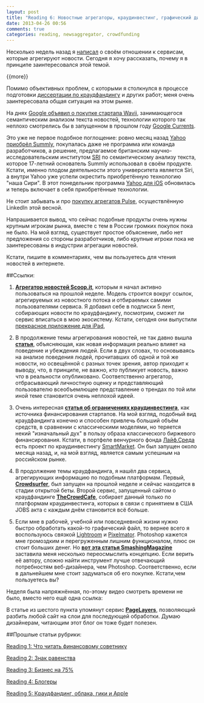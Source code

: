 ```yaml
---
layout: post
title: "Reading 6: Новостные агрегаторы, краудинвестинг, графический дизайн"
date: 2013-04-26 00:56
comments: true
categories: reading, newsaggregator, crowdfunding
---
```


Несколько недель назад я [написал](http://blog.vonoiral.com/post/news-aggregator-) о своём отношении к сервисам, которые агрегируют новости. Сегодня я хочу рассказать, почему я в принципе заинтересовался этой темой.

{{more}}
 
Помимо объективных проблем, с которыми я столкнулся в процессе подготовки [диссертации по краудфандингу](http://blog.vonoiral.com/post/crowdfunding) и других работ; меня очень заинтересовала общая ситуация на этом рынке.

На днях [Google объявил о покупке стартапа Wavii](http://news.cnet.com/8301-1023_3-57581586-93/wavii-confirms-its-takeover-by-google/), занимающегося семантическим анализом текста новостей, технологии которого так неплохо смотрелись бы в запущенном в прошлом году [Google Currents](http://www.google.com/producer/currents). 

Это уже не первое подобное поглощение: ровно месяц назад [Yahoo приобрёл Summly](http://summly.com), покупалась даже не программа или команда разработчиков, а решение, предлагаемое британским научно-исследовательским институтом [SRI](http://www.sri.com) по семантическому анализу текста, которое 17-летний основатель Summly использовал в своём продукте. Кстати, именно плодом деятельности этого университета является Siri, а внутри Yahoo уже успели окрестить приобретённую технологию "наша Сири". В этот понедельник программа [Yahoo для iOS](https://itunes.apple.com/us/app/yahoo!/id304158842?mt=8) обновилась и теперь включает в себя приобретённые технологии.

Не стоит забывать и про [покупку агрегатов Pulse](http://betabeat.com/2013/04/youtube-facebook-pulse-linkedin/), осуществлённую LinkedIn этой весной.

Напрашивается вывод, что сейчас подобные продукты очень нужны крупным игрокам рынка, вместе с тем в России громких покупок пока не было. На мой взгляд, существует простое объяснение, либо нет предложения со стороны разработчиков, либо крупные игроки пока не заинтересованы в индустрии агрегации новостей.

Кстати, пишите в комментариях, чем вы пользуетесь для чтения новостей в интернете.

##Ссылки:

1. **[Агрегатор новостей Scoop.it](http://www.scoop.it)**, которым я начал активно пользоваться на прошлой неделе. Модель строится вокруг ссылок, агрегируемых из новостного потока и отбираемых самими пользователями сервиса. Я добавил себе в подписки 5 лент, собирающих новости по краудфандингу, посмотрим, сможет ли сервис вписаться в мою экосистему. Кстати, сегодня они выпустили [прекрасное приложение для iPad](https://itunes.apple.com/us/app/read.it!/id610604570?mt=8),

2. В продолжение темы агрегирования новостей, не так давно вышла **[статья](http://seattletimes.com/html/opinion/2020793300_cassrsunsteincolumnclosemindedxml.html?syndication=rss)**, объясняющая, как новая информация реально влияет на поведение и убеждения людей. Если в двух словах, то основываясь на анализе поведения людей, прочитавших об одной и той же новости, но освещённой с разных точек зрения, автор приходит к выводу, что, в принципе, не важно, *кто* публикует новость, важно *что* в реальности опубликовано. Соответственно агрегатор, отбрасывающий личностную оценку и представляющий пользователю всеобъемлющее представление о трендах по той или иной теме становится очень неплохой идеей. 

3. Очень интересная **[статья об ограничениях краудинвестинга](http://www.jdsupra.com/legalnews/the-trouble-with-crowdfunding-81358/)**, как источника финансирования стартапов. На мой взгляд, подобный вид краудфандинга конечно и способен привлечь больший объём средств, в сравнении с классическими моделями, но теряется некий "изначальный дух" в пользу образа классического биржевого финансирования. Кстати, в портфеле венчурного фонда [Лайф.Среда](http://lifesreda.ru) есть проект по краудинвестингу [SmartMarket](https://smartmarket.net). Он был запущен около месяца назад, и, на мой взгляд, является самым успешным на российском рынке.

4. В продолжение темы краудфандинга, я нашёл два сервиса, агрегирующих информацию по подобным платформам. Первый, **[Crowdsurfer](http://www.crowdsurfer.co)**, был запущен на прошлой неделе и сейчас находится в стадии открытой беты. Второй сервис, запущенный сайтом о краудфандинге **[TheCrowdCafe](http://www.thecrowdcafe.com/resources/portal-database/)**, собирает данный только по платформам краудинвестинга, которых в связи с принятием в США JOBS акта с каждым днём становится всё больше.

5. Если мне в рабочей, учебной или повседневной жизни нужно быстро обработать какой-то графический файл, то вернее всего я воспользуюсь связкой [Lightroom](http://www.adobe.com/uk/products/photoshop-lightroom.html) и [Pixelmator](http://www.pixelmator.com). Photoshop кажется мне громоздким и перегруженным лишним функционалом, плюс он стоит больших денег. Но **[вот эта статья SmashingMagazine](http://www.smashingmagazine.com/2013/04/22/repurposing-photoshop/)** заставила меня несколько переосмыслить концепцию. Если верить её автору, сложно найти инструмент лучше отвечающий потребностям веб-дизайнера, чем Photoshop. Соответственно, если в дальнейшем мне стоит задуматься об его покупке. Кстати,чем пользуетесь вы? 

Неделя была напряжнённая, по-этому видео смотреть времени не было, вместо него ещё одна ссылка:

В статье из шестого пункта упомянут сервис **[PageLayers](http://www.pagelayers.com)**, позволяющий разбить любой сайт на слои для последующей обработки. Думаю дизайнерам, читающим этот блог он тоже будет полезен.    


##Прошлые статьи рубрики:

[Reading 1: Что читать финансовому советнику](http://blog.vonoiral.com/post/reading-1-)

[Reading 2: Знак равенства](http://blog.vonoiral.com/post/reading-2-)

[Reading 3: Бизнес на 75%](http://blog.vonoiral.com/post/reading-3-75) 

[Reading 4: Блогеры](http://blog.vonoiral.com/post/reading-4-)

[Reading 5: Краудфандинг, облака, гики и Apple](http://blog.vonoiral.com/post/reading-5-apple)

